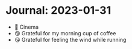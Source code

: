 # Journal: 2023-01-31

* 🍿 Cinema
* 😘 Grateful for my morning cup of coffee
* 😘 Grateful for feeling the wind while running

